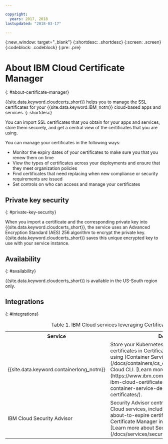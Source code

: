 ```yaml
---

copyright:
  years: 2017, 2018
lastupdated: "2018-03-17"

---
```

{:new_window: target="_blank"}
{:shortdesc: .shortdesc}
{:screen: .screen}
{:codeblock: .codeblock}
{:pre: .pre}

# About IBM Cloud Certificate Manager
{: #about-certificate-manager}

{{site.data.keyword.cloudcerts_short}} helps you to manage the SSL certificates for your {{site.data.keyword.IBM_notm}} cloud-based apps and services.
{: shortdesc}

You can import SSL certificates that you obtain for your apps and services, store them securely, and get a central view of the certificates that you are using.

You can manage your certificates in the following ways:

* Monitor the expiry dates of your certificates to make sure you that you renew them on time
* View the types of certificates across your deployments and ensure that they meet organization policies
* Find certificates that need replacing when new compliance or security requirements are issued
* Set controls on who can access and manage your certificates

## Private key security
{: #private-key-security}

When you import a certificate and the corresponding private key into {{site.data.keyword.cloudcerts_short}}, the service uses an Advanced Encryption Standard (AES) 256 algorithm to encrypt the private key. {{site.data.keyword.cloudcerts_short}} saves this unique encrypted key to use with your service instance.

## Availability
{: #availability}

{{site.data.keyword.cloudcerts_short}} is available in the US-South region only.

## Integrations
{: #integrations}
<table>
<caption> Table 1. IBM Cloud services leveraging Certificate Manager</caption>
  <tr>
    <th> Service </th>
    <th> Description </th>
  </tr>
  <tr>
    <td>{{site.data.keyword.containerlong_notm}}</td>
    <td>Store your Kubernetes cluster custom domain certificates in Certificate Manager, then deploy them using [Container Service plug-in commands](/docs/containers/cs_cli_reference.html) for the IBM Cloud CLI. [Learn more about this integration](https://www.ibm.com/blogs/bluemix/2018/01/use-ibm-cloud-certificate-manager-ibm-cloud-container-service-deploy-custom-domain-tls-certificates/).</td>
  </tr>
  <tr>
    <td>IBM Cloud Security Advisor</td>
    <td>Security Advisor centralizes the insights of IBM Cloud services, including indication of expired and about-to-expire certificates in instances of Certificate Manager in your IBM Cloud account. [Learn more about Security Advisor](/docs/services/security-advisor/index.html#index)</td>
  </tr>
</table>
